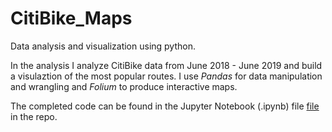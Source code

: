 # CitiBike_Maps

Data analysis and visualization using python. 

In the analysis I analyze CitiBike data from June 2018 - June 2019 and build a visulaztion of the most popular routes. I use *Pandas* for data manipulation and wrangling and *Folium* to produce interactive maps. 

The completed code can be found in the Jupyter Notebook (.ipynb) file [file](../blob/master/code/citibike.ipynb) in the repo. 
